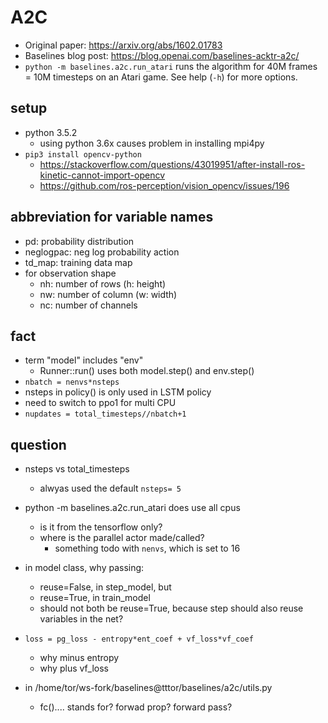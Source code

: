 # A2C

- Original paper: https://arxiv.org/abs/1602.01783
- Baselines blog post: https://blog.openai.com/baselines-acktr-a2c/
- `python -m baselines.a2c.run_atari`
  runs the algorithm for 40M frames = 10M timesteps on an Atari game.
  See help (`-h`) for more options.

## setup
* python 3.5.2
  * using python 3.6x causes problem in installing mpi4py
* `pip3 install opencv-python`
  * https://stackoverflow.com/questions/43019951/after-install-ros-kinetic-cannot-import-opencv
  * https://github.com/ros-perception/vision_opencv/issues/196

## abbreviation for variable names
* pd: probability distribution
* neglogpac: neg log probability action
* td_map: training data map
* for observation shape
  * nh: number of rows (h: height)
  * nw: number of column (w: width)
  * nc: number of channels

## fact
* term "model" includes "env"
  * Runner::run() uses both model.step() and env.step()
* `nbatch = nenvs*nsteps`
* nsteps in policy() is only used in LSTM policy
* need to switch to ppo1 for multi CPU
* `nupdates = total_timesteps//nbatch+1`

## question
* nsteps  vs total_timesteps
  * alwyas used the default `nsteps= 5`

* python -m baselines.a2c.run_atari does use all cpus
  * is it from the tensorflow only?
  * where is the parallel actor made/called?
    * something todo with `nenvs`, which is set to 16

* in model class, why passing:
  * reuse=False, in step_model, but
  * reuse=True, in train_model
  * should not both be reuse=True, because step should also reuse variables in the net?

* `loss = pg_loss - entropy*ent_coef + vf_loss*vf_coef`
  * why minus entropy
  * why plus vf_loss

* in /home/tor/ws-fork/baselines@tttor/baselines/a2c/utils.py
  * fc().... stands for? forwad prop? forward pass?
